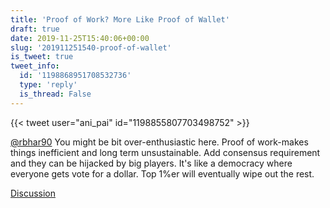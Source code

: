 ```yaml
---
title: 'Proof of Work? More Like Proof of Wallet'
draft: true
date: 2019-11-25T15:40:06+00:00
slug: '201911251540-proof-of-wallet'
is_tweet: true
tweet_info:
  id: '1198868951708532736'
  type: 'reply'
  is_thread: False
---
```




{{< tweet user="ani_pai" id="1198855807703498752" >}}

[@rbhar90](https://x.com/rbhar90) You might be bit over-enthusiastic here. Proof of work-makes things inefficient and long term unsustainable. Add consensus requirement and they can be hijacked by big players. It's like a democracy where everyone gets vote for a dollar. Top 1%er will eventually wipe out the rest.

[Discussion](https://x.com/sytelus/status/1198868951708532736)
